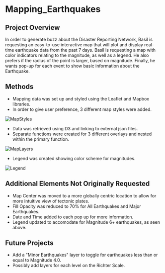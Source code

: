 # Mapping_Earthquakes
## Project Overview
In order to generate buzz about the Disaster Reporting Network, Basil is requesting an easy-to-use interactive map that will plot and display real-time earthquake data from the past 7 days.  Basil is requesting a map with color indicators relating to the magnitude, as well as a legend.  He also prefers if the radius of the point is larger, based on magnitude.  Finally, he wants pop-up for each event to show basic information about the Earthquake.

## Methods
- Mapping data was set up and styled using the Leaflet and Mapbox libraries.  
- In order to give user preference, 3 different map styles were added.

![MapStyles](https://user-images.githubusercontent.com/106561880/188359157-a48bfba4-c21b-461b-bcb4-05db108e68ec.png)

- Data was retrieved using D3 and linking to external json files.
- Separate functions were created for 3 different overlays and nested within the primary function.

![MapLayers](https://user-images.githubusercontent.com/106561880/188359176-ce8eb5f9-dbd8-4fdc-8f06-5545da0c53d8.png)

- Legend was created showing color scheme for magnitudes.

![Legend](https://user-images.githubusercontent.com/106561880/188359185-109624c0-e115-40c2-b970-4483139dbb50.png)


## Additional Elements Not Originally Requested
- Map Center was moved to a more globally centric location to allow for more intuitive view of tectonic plates.
- Fill Opacity was reduced to 70% for All Earthquakes and Major Earthquakes.
- Date and Time added to each pop up for more information.
- Legend updated to accomodate for Magnitude 6+ earthquakes, as seen above.

## Future Projects
- Add a "Minor Earthquakes" layer to toggle for earthquakes less than or equal to Magnitude 4.0.
- Possibly add layers for each level on the Richter Scale.
